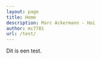 ```yaml
---
layout: page
title: Home
description: Marc Ackermann - Hoi
author: mc7781
url: /test/
---
```


Dit is een test.
